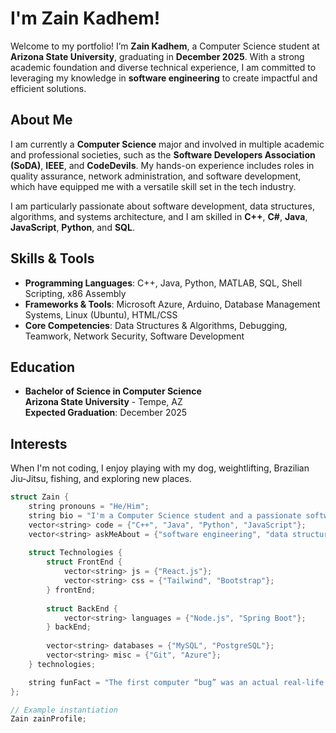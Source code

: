 # I'm Zain Kadhem!

Welcome to my portfolio! I’m **Zain Kadhem**, a Computer Science student at **Arizona State University**, graduating in **December 2025**. With a strong academic foundation and diverse technical experience, I am committed to leveraging my knowledge in **software engineering** to create impactful and efficient solutions.



## About Me

I am currently a **Computer Science** major and involved in multiple academic and professional societies, such as the **Software Developers Association (SoDA)**, **IEEE**, and **CodeDevils**. My hands-on experience includes roles in quality assurance, network administration, and software development, which have equipped me with a versatile skill set in the tech industry.

I am particularly passionate about software development, data structures, algorithms, and systems architecture, and I am skilled in **C++**, **C#**, **Java**, **JavaScript**, **Python**, and **SQL**.


## Skills & Tools

- **Programming Languages**: C++, Java, Python, MATLAB, SQL, Shell Scripting, x86 Assembly
- **Frameworks & Tools**: Microsoft Azure, Arduino, Database Management Systems, Linux (Ubuntu), HTML/CSS
- **Core Competencies**: Data Structures & Algorithms, Debugging, Teamwork, Network Security, Software Development



## Education

- **Bachelor of Science in Computer Science**  
  **Arizona State University** - Tempe, AZ  
  **Expected Graduation**: December 2025



## Interests

When I'm not coding, I enjoy playing with my dog, weightlifting, Brazilian Jiu-Jitsu, fishing, and exploring new places.




```cpp
struct Zain {
    string pronouns = "He/Him";
    string bio = "I'm a Computer Science student and a passionate software engineer.";
    vector<string> code = {"C++", "Java", "Python", "JavaScript"};
    vector<string> askMeAbout = {"software engineering", "data structures", "systems architecture"};
    
    struct Technologies {
        struct FrontEnd {
            vector<string> js = {"React.js"};
            vector<string> css = {"Tailwind", "Bootstrap"};
        } frontEnd;
        
        struct BackEnd {
            vector<string> languages = {"Node.js", "Spring Boot"};
        } backEnd;
        
        vector<string> databases = {"MySQL", "PostgreSQL"};
        vector<string> misc = {"Git", "Azure"};
    } technologies;

    string funFact = "The first computer “bug” was an actual real-life bug.";
};

// Example instantiation
Zain zainProfile;
